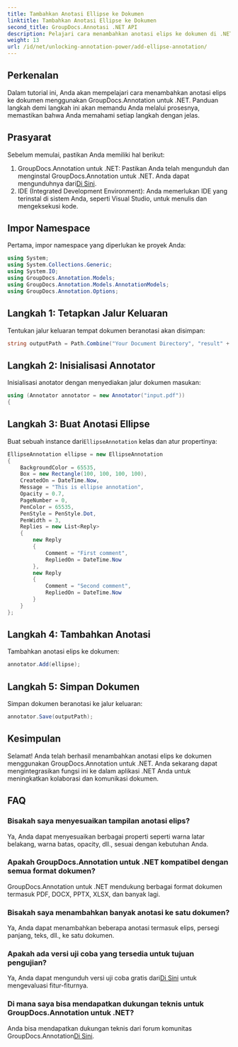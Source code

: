 ```yaml
---
title: Tambahkan Anotasi Ellipse ke Dokumen
linktitle: Tambahkan Anotasi Ellipse ke Dokumen
second_title: GroupDocs.Annotasi .NET API
description: Pelajari cara menambahkan anotasi elips ke dokumen di .NET menggunakan GroupDocs.Annotation. Tingkatkan kolaborasi dan komunikasi dengan mudah.
weight: 13
url: /id/net/unlocking-annotation-power/add-ellipse-annotation/
---
```

## Perkenalan
Dalam tutorial ini, Anda akan mempelajari cara menambahkan anotasi elips ke dokumen menggunakan GroupDocs.Annotation untuk .NET. Panduan langkah demi langkah ini akan memandu Anda melalui prosesnya, memastikan bahwa Anda memahami setiap langkah dengan jelas.
## Prasyarat
Sebelum memulai, pastikan Anda memiliki hal berikut:
1.  GroupDocs.Annotation untuk .NET: Pastikan Anda telah mengunduh dan menginstal GroupDocs.Annotation untuk .NET. Anda dapat mengunduhnya dari[Di Sini](https://releases.groupdocs.com/annotation/net/).
2. IDE (Integrated Development Environment): Anda memerlukan IDE yang terinstal di sistem Anda, seperti Visual Studio, untuk menulis dan mengeksekusi kode.

## Impor Namespace
Pertama, impor namespace yang diperlukan ke proyek Anda:
```csharp
using System;
using System.Collections.Generic;
using System.IO;
using GroupDocs.Annotation.Models;
using GroupDocs.Annotation.Models.AnnotationModels;
using GroupDocs.Annotation.Options;
```
## Langkah 1: Tetapkan Jalur Keluaran
Tentukan jalur keluaran tempat dokumen beranotasi akan disimpan:
```csharp
string outputPath = Path.Combine("Your Document Directory", "result" + Path.GetExtension("input.pdf"));
```
## Langkah 2: Inisialisasi Annotator
Inisialisasi anotator dengan menyediakan jalur dokumen masukan:
```csharp
using (Annotator annotator = new Annotator("input.pdf"))
{
```
## Langkah 3: Buat Anotasi Ellipse
 Buat sebuah instance dari`EllipseAnnotation` kelas dan atur propertinya:
```csharp
EllipseAnnotation ellipse = new EllipseAnnotation
{
    BackgroundColor = 65535,
    Box = new Rectangle(100, 100, 100, 100),
    CreatedOn = DateTime.Now,
    Message = "This is ellipse annotation",
    Opacity = 0.7,
    PageNumber = 0,
    PenColor = 65535,
    PenStyle = PenStyle.Dot,
    PenWidth = 3,
    Replies = new List<Reply>
    {
        new Reply
        {
            Comment = "First comment",
            RepliedOn = DateTime.Now
        },
        new Reply
        {
            Comment = "Second comment",
            RepliedOn = DateTime.Now
        }
    }
};
```
## Langkah 4: Tambahkan Anotasi
Tambahkan anotasi elips ke dokumen:
```csharp
annotator.Add(ellipse);
```
## Langkah 5: Simpan Dokumen
Simpan dokumen beranotasi ke jalur keluaran:
```csharp
annotator.Save(outputPath);
```

## Kesimpulan
Selamat! Anda telah berhasil menambahkan anotasi elips ke dokumen menggunakan GroupDocs.Annotation untuk .NET. Anda sekarang dapat mengintegrasikan fungsi ini ke dalam aplikasi .NET Anda untuk meningkatkan kolaborasi dan komunikasi dokumen.
## FAQ
### Bisakah saya menyesuaikan tampilan anotasi elips?
Ya, Anda dapat menyesuaikan berbagai properti seperti warna latar belakang, warna batas, opacity, dll., sesuai dengan kebutuhan Anda.
### Apakah GroupDocs.Annotation untuk .NET kompatibel dengan semua format dokumen?
GroupDocs.Annotation untuk .NET mendukung berbagai format dokumen termasuk PDF, DOCX, PPTX, XLSX, dan banyak lagi.
### Bisakah saya menambahkan banyak anotasi ke satu dokumen?
Ya, Anda dapat menambahkan beberapa anotasi termasuk elips, persegi panjang, teks, dll., ke satu dokumen.
### Apakah ada versi uji coba yang tersedia untuk tujuan pengujian?
 Ya, Anda dapat mengunduh versi uji coba gratis dari[Di Sini](https://releases.groupdocs.com/) untuk mengevaluasi fitur-fiturnya.
### Di mana saya bisa mendapatkan dukungan teknis untuk GroupDocs.Annotation untuk .NET?
 Anda bisa mendapatkan dukungan teknis dari forum komunitas GroupDocs.Annotation[Di Sini](https://forum.groupdocs.com/c/annotation/10).